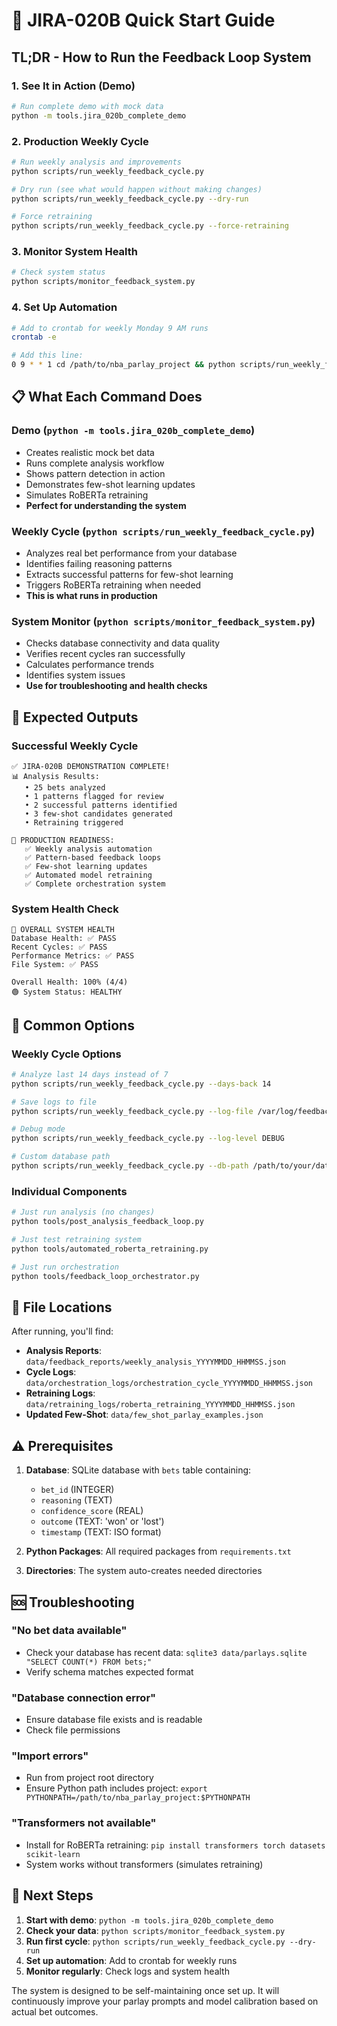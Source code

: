 # 🚀 JIRA-020B Quick Start Guide

## TL;DR - How to Run the Feedback Loop System

### 1. **See It in Action (Demo)**
```bash
# Run complete demo with mock data
python -m tools.jira_020b_complete_demo
```

### 2. **Production Weekly Cycle**
```bash
# Run weekly analysis and improvements
python scripts/run_weekly_feedback_cycle.py

# Dry run (see what would happen without making changes)
python scripts/run_weekly_feedback_cycle.py --dry-run

# Force retraining
python scripts/run_weekly_feedback_cycle.py --force-retraining
```

### 3. **Monitor System Health**
```bash
# Check system status
python scripts/monitor_feedback_system.py
```

### 4. **Set Up Automation**
```bash
# Add to crontab for weekly Monday 9 AM runs
crontab -e

# Add this line:
0 9 * * 1 cd /path/to/nba_parlay_project && python scripts/run_weekly_feedback_cycle.py >> /var/log/feedback_loop.log 2>&1
```

## 📋 What Each Command Does

### Demo (`python -m tools.jira_020b_complete_demo`)
- Creates realistic mock bet data
- Runs complete analysis workflow
- Shows pattern detection in action
- Demonstrates few-shot learning updates
- Simulates RoBERTa retraining
- **Perfect for understanding the system**

### Weekly Cycle (`python scripts/run_weekly_feedback_cycle.py`)
- Analyzes real bet performance from your database
- Identifies failing reasoning patterns
- Extracts successful patterns for few-shot learning
- Triggers RoBERTa retraining when needed
- **This is what runs in production**

### System Monitor (`python scripts/monitor_feedback_system.py`)
- Checks database connectivity and data quality
- Verifies recent cycles ran successfully
- Calculates performance trends
- Identifies system issues
- **Use for troubleshooting and health checks**

## 🎯 Expected Outputs

### Successful Weekly Cycle
```
✅ JIRA-020B DEMONSTRATION COMPLETE!
📊 Analysis Results:
   • 25 bets analyzed
   • 1 patterns flagged for review
   • 2 successful patterns identified
   • 3 few-shot candidates generated
   • Retraining triggered

🚀 PRODUCTION READINESS:
   ✅ Weekly analysis automation
   ✅ Pattern-based feedback loops
   ✅ Few-shot learning updates
   ✅ Automated model retraining
   ✅ Complete orchestration system
```

### System Health Check
```
🎯 OVERALL SYSTEM HEALTH
Database Health: ✅ PASS
Recent Cycles: ✅ PASS
Performance Metrics: ✅ PASS
File System: ✅ PASS

Overall Health: 100% (4/4)
🟢 System Status: HEALTHY
```

## 🔧 Common Options

### Weekly Cycle Options
```bash
# Analyze last 14 days instead of 7
python scripts/run_weekly_feedback_cycle.py --days-back 14

# Save logs to file
python scripts/run_weekly_feedback_cycle.py --log-file /var/log/feedback.log

# Debug mode
python scripts/run_weekly_feedback_cycle.py --log-level DEBUG

# Custom database path
python scripts/run_weekly_feedback_cycle.py --db-path /path/to/your/database.sqlite
```

### Individual Components
```bash
# Just run analysis (no changes)
python tools/post_analysis_feedback_loop.py

# Just test retraining system
python tools/automated_roberta_retraining.py

# Just run orchestration
python tools/feedback_loop_orchestrator.py
```

## 📁 File Locations

After running, you'll find:

- **Analysis Reports**: `data/feedback_reports/weekly_analysis_YYYYMMDD_HHMMSS.json`
- **Cycle Logs**: `data/orchestration_logs/orchestration_cycle_YYYYMMDD_HHMMSS.json`
- **Retraining Logs**: `data/retraining_logs/roberta_retraining_YYYYMMDD_HHMMSS.json`
- **Updated Few-Shot**: `data/few_shot_parlay_examples.json`

## ⚠️ Prerequisites

1. **Database**: SQLite database with `bets` table containing:
   - `bet_id` (INTEGER)
   - `reasoning` (TEXT) 
   - `confidence_score` (REAL)
   - `outcome` (TEXT: 'won' or 'lost')
   - `timestamp` (TEXT: ISO format)

2. **Python Packages**: All required packages from `requirements.txt`

3. **Directories**: The system auto-creates needed directories

## 🆘 Troubleshooting

### "No bet data available"
- Check your database has recent data: `sqlite3 data/parlays.sqlite "SELECT COUNT(*) FROM bets;"`
- Verify schema matches expected format

### "Database connection error"
- Ensure database file exists and is readable
- Check file permissions

### "Import errors"
- Run from project root directory
- Ensure Python path includes project: `export PYTHONPATH=/path/to/nba_parlay_project:$PYTHONPATH`

### "Transformers not available"
- Install for RoBERTa retraining: `pip install transformers torch datasets scikit-learn`
- System works without transformers (simulates retraining)

## 🎯 Next Steps

1. **Start with demo**: `python -m tools.jira_020b_complete_demo`
2. **Check your data**: `python scripts/monitor_feedback_system.py`
3. **Run first cycle**: `python scripts/run_weekly_feedback_cycle.py --dry-run`
4. **Set up automation**: Add to crontab for weekly runs
5. **Monitor regularly**: Check logs and system health

The system is designed to be self-maintaining once set up. It will continuously improve your parlay prompts and model calibration based on actual bet outcomes.

